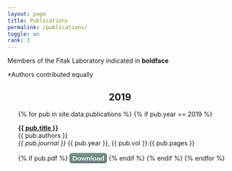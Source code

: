 ```yaml
---
layout: page
title: Publications
permalink: /publications/
toggle: on
rank: 3
---
```


Members of the Fitak Laboratory indicated in **boldface**

\*Authors contributed equally<br>

<div align="center"><h2><b>2019</b></h2></div>
<div class="lab-wrapper">
    <ul class="lab-list">
    {% for pub in site.data.publications %}
    {% if pub.year == 2019 %}
      <p><a href="{{ pub.doi }}"><b>{{ pub.title }}</b></a>
      <br>
      {{ pub.authors }}
      <br>
      <i>{{ pub.journal }}</i> {{ pub.year }}, {{ pub.vol }}:{{ pub.pages }}</p>
      {% if pub.pdf %}
         <a href="{{ pub.pdf | prepend: site.pub_dir | prepend: site.baseurl }}" style="-moz-box-shadow:inset 0px 1px 3px 0px #91b8b3; -webkit-box-shadow:inset 0px 1px 3px 0px #91b8b3; box-shadow:inset 0px 1px 3px 0px #91b8b3; background:-webkit-gradient(linear, left top, left bottom, color-stop(0.05, #768d87), color-stop(1, #6c7c7c)); background:-moz-linear-gradient(top, #768d87 5%, #6c7c7c 100%); background:-webkit-linear-gradient(top, #768d87 5%, #6c7c7c 100%); background:-o-linear-gradient(top, #768d87 5%, #6c7c7c 100%); background:-ms-linear-gradient(top, #768d87 5%, #6c7c7c 100%); background:linear-gradient(to bottom, #768d87 5%, #6c7c7c 100%); filter:progid:DXImageTransform.Microsoft.gradient(startColorstr='#768d87', endColorstr='#6c7c7c',GradientType=0); background-color:#768d87; -moz-border-radius:5px; -webkit-border-radius:5px; border-radius:5px; border:1px solid #566963; display:inline-block; cursor:pointer; color:#ffffff; font-family:Arial; font-size:15px; font-weight:bold; padding:2px 5px; text-decoration:none; text-shadow:0px -1px 0px #2b665e;" download>Download</a>
      {% endif %}
    {% endif %}
    {% endfor %}
    </ul>
</div>
